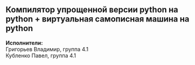 ## Компилятор упрощенной версии python на python + виртуальная самописная машина на python

**Исполнители:**    
Григорьев Владимир, группа 4.1  
Кубленко Павел, группа 4.1
